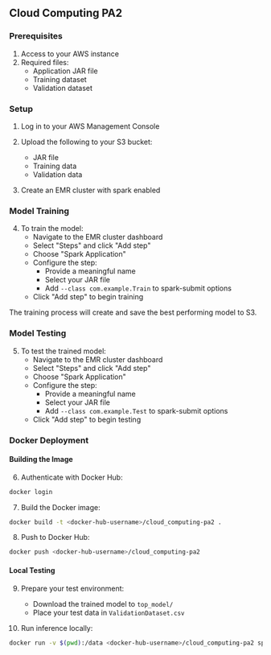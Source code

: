 ## Cloud Computing PA2

### Prerequisites
1. Access to your AWS instance
2. Required files:
   - Application JAR file
   - Training dataset
   - Validation dataset

### Setup
1. Log in to your AWS Management Console

2. Upload the following to your S3 bucket:
   - JAR file
   - Training data
   - Validation data

3. Create an EMR cluster with spark enabled

### Model Training
4. To train the model:
   - Navigate to the EMR cluster dashboard
   - Select "Steps" and click "Add step"
   - Choose "Spark Application"
   - Configure the step:
     - Provide a meaningful name
     - Select your JAR file
     - Add `--class com.example.Train` to spark-submit options
   - Click "Add step" to begin training
   
The training process will create and save the best performing model to S3.

### Model Testing
5. To test the trained model:
   - Navigate to the EMR cluster dashboard
   - Select "Steps" and click "Add step"
   - Choose "Spark Application"
   - Configure the step:
     - Provide a meaningful name
     - Select your JAR file
     - Add `--class com.example.Test` to spark-submit options
   - Click "Add step" to begin testing

### Docker Deployment

#### Building the Image
6. Authenticate with Docker Hub:
```bash
docker login
```

7. Build the Docker image:
```bash
docker build -t <docker-hub-username>/cloud_computing-pa2 .
```

8. Push to Docker Hub:
```bash
docker push <docker-hub-username>/cloud_computing-pa2
```

#### Local Testing
9. Prepare your test environment:
   - Download the trained model to `top_model/`
   - Place your test data in `ValidationDataset.csv`

10. Run inference locally:
```bash
docker run -v $(pwd):/data <docker-hub-username>/cloud_computing-pa2 spark-submit --class com.example.Test /data/cloud_computing-pa2-1.0.jar /data/best_model /data/ValidationDataset.csv
```
